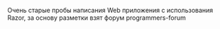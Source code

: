 Очень старые пробы написания Web приложения с использования Razor, за основу разметки взят форум programmers-forum
